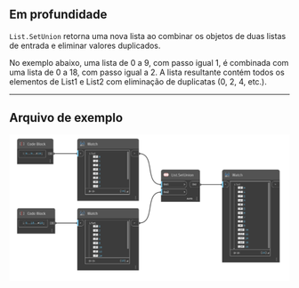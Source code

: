 ## Em profundidade
`List.SetUnion` retorna uma nova lista ao combinar os objetos de duas listas de entrada e eliminar valores duplicados.

No exemplo abaixo, uma lista de 0 a 9, com passo igual 1, é combinada com uma lista de 0 a 18, com passo igual a 2. A lista resultante contém todos os elementos de List1 e List2 com eliminação de duplicatas (0, 2, 4, etc.).
___
## Arquivo de exemplo

![List.SetUnion](./DSCore.List.SetUnion_img.jpg)
